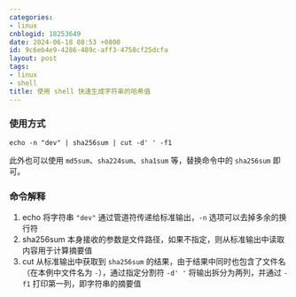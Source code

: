 ```yaml
---
categories:
- linux
cnblogid: 18253649
date: 2024-06-18 08:53 +0800
id: 9c6eb4e9-4286-489c-aff3-4758cf25dcfa
layout: post
tags:
- linux
- shell
title: 使用 shell 快速生成字符串的哈希值
---
```


### 使用方式
```shell
echo -n "dev" | sha256sum | cut -d' ' -f1
```
此外也可以使用 `md5sum`、`sha224sum`、`sha1sum` 等，替换命令中的 `sha256sum` 即可。



### 命令解释
1. echo 将字符串 `"dev"` 通过管道符传递给标准输出，`-n` 选项可以去掉多余的换行符
2. sha256sum 本身接收的参数是文件路径，如果不指定，则从标准输出中读取内容用于计算摘要值
3. cut 从标准输出中获取到 `sha256sum` 的结果，由于结果中同时也包含了文件名（在本例中文件名为 `-`），通过指定分割符 `-d' '` 将输出拆分为两列，并通过 `-f1` 打印第一列，即字符串的摘要值